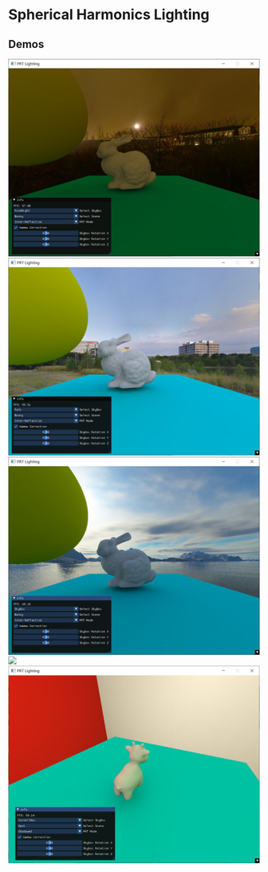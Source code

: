 # Spherical Harmonics Lighting

## Demos
![](demo_images/PRTpd.png)
![](demo_images/PRTpk.png)
![](demo_images/PRTsky.png)
![](demo_images/spot_inner.png)
![](demo_images/spot_shadowed.png)
